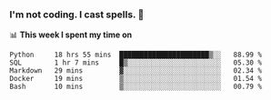 ### I'm not coding. I cast spells. 🎩

📊 **This week I spent my time on**
<!--START_SECTION:waka-->
```text
Python     18 hrs 55 mins  ██████████████████████▒░░   88.99 % 
SQL        1 hr 7 mins     █▒░░░░░░░░░░░░░░░░░░░░░░░   05.30 % 
Markdown   29 mins         ▓░░░░░░░░░░░░░░░░░░░░░░░░   02.34 % 
Docker     19 mins         ▒░░░░░░░░░░░░░░░░░░░░░░░░   01.54 % 
Bash       10 mins         ▒░░░░░░░░░░░░░░░░░░░░░░░░   00.79 % 
```
<!--END_SECTION:waka-->

